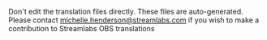 Don't edit the translation files directly.
These files are auto-generated.
Please contact michelle.henderson@streamlabs.com if you wish to make a contribution to Streamlabs OBS translations 
